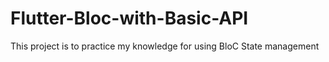 # Flutter-Bloc-with-Basic-API
This project is to practice my knowledge for using BloC State management 
